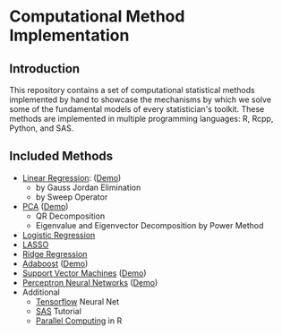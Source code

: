# Computational Method Implementation

## Introduction
This repository contains a set of computational statistical methods implemented by hand to showcase the mechanisms by which we solve some of the fundamental
models of every statistician's toolkit. These methods are implemented in multiple programming languages: R, Rcpp, Python, and SAS.

## Included Methods
- [Linear Regression](LinearRegression/): ([Demo](LinearRegression/Demo-LinearRegression.ipynb))
	- by Gauss Jordan Elimination  
	- by Sweep Operator  
- [PCA](PCA/) ([Demo](PCA/Demo-PCA-QR.ipynb)) 
	- QR Decomposition  
	- Eigenvalue and Eigenvector Decomposition by Power Method  
- [Logistic Regression](LogisticRegression)  
- [LASSO](LASSORidge/Lasso.R)  
- [Ridge Regression](LASSORidge/Ridge_Spline.R)  
- [Adaboost](Adaboost_SVM/) ([Demo](Adaboost_SVM/Demo-SVMAdaboost.ipynb)) 
- [Support Vector Machines](Adaboost_SVM/) ([Demo](Adaboost_SVM/Demo-SVMAdaboost.ipynb))
- [Perceptron Neural Networks](NeuralNets/) ([Demo](NeuralNets/Demo-NeuralNet.ipynb)) 
- Additional
	- [Tensorflow](AdditionalSkills/Tensorflow.py) Neural Net
	- [SAS](AdditionalSkills/SAS_Intro.sas) Tutorial
	- [Parallel Computing](AdditionalSkills/Parallel_Computing.R) in R
